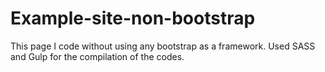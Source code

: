 # Example-site-non-bootstrap
This page I code without using any bootstrap as a framework. Used SASS and Gulp for the compilation of the codes.
